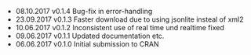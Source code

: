 - 08.10.2017 v0.1.4 Bug-fix in error-handling
- 23.09.2017 v0.1.3 Faster download due to using jsonlite insteal of xml2
- 10.06.2017 v0.1.2 Inconsistent use of real time und realtime fixed
- 09.06.2017 v0.1.1 Updated documentation etc.
- 06.06.2017 v0.1.0 Initial submission to CRAN
